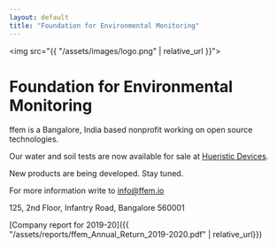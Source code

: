 ```yaml
---
layout: default
title: "Foundation for Environmental Monitoring"
---
```


<img src="{{ "/assets/images/logo.png" | relative_url }}">

# Foundation for Environmental Monitoring

ffem is a Bangalore, India based nonprofit working on open source technologies.

Our water and soil tests are now available for sale at [Hueristic Devices](https://www.hueristicdevices.com).

New products are being developed. Stay tuned.

For more information write to info@ffem.io

125, 2nd Floor, Infantry Road, Bangalore 560001

[Company report for 2019-20]({{ "/assets/reports/ffem_Annual_Return_2019-2020.pdf" | relative_url}})



